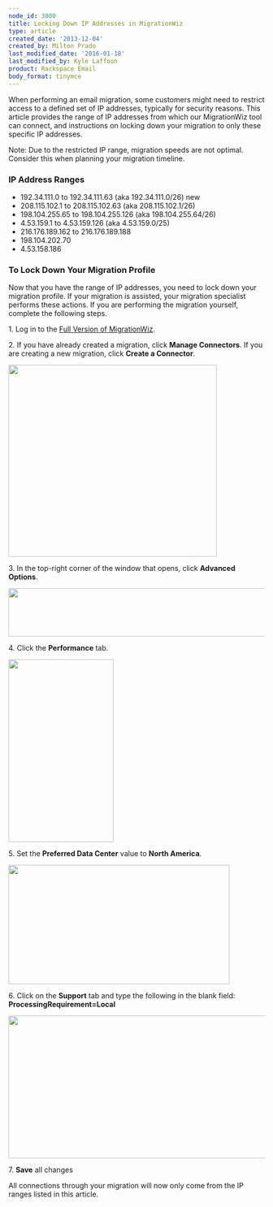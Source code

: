 ```yaml
---
node_id: 3800
title: Locking Down IP Addresses in MigrationWiz
type: article
created_date: '2013-12-04'
created_by: Milton Prado
last_modified_date: '2016-01-18'
last_modified_by: Kyle Laffoon
product: Rackspace Email
body_format: tinymce
---
```


When performing an email migration, some customers might need to
restrict access to a defined set of IP addresses, typically for security
reasons.  This article provides the range of IP addresses from which our
MigrationWiz tool can connect, and instructions on locking down your
migration to only these specific IP addresses.

Note: Due to the restricted IP range, migration speeds are not optimal.
Consider this when planning your migration timeline.

### IP Address Ranges

-   192.34.111.0 to 192.34.111.63 (aka 192.34.111.0/26) new
-   208.115.102.1 to 208.115.102.63 (aka 208.115.102.1/26)
-   198.104.255.65 to 198.104.255.126 (aka 198.104.255.64/26)
-   4.53.159.1 to 4.53.159.126 (aka 4.53.159.0/25)
-   216.176.189.162 to 216.176.189.188
-   198.104.202.70
-   4.53.158.186

### To Lock Down Your Migration Profile

Now that you have the range of IP addresses, you need to lock down your
migration profile.  If your migration is assisted, your migration
specialist performs these actions.  If you are performing the migration
yourself, complete the following steps.

1\. Log in to the [Full Version of
MigrationWiz](/how-to/accessing-the-full-version-of-migrationwiz).

2\. If you have already created a migration, click **Manage Connectors**.
If you are creating a new migration, click **Create a  Connector**.

<img src="https://8026b2e3760e2433679c-fffceaebb8c6ee053c935e8915a3fbe7.ssl.cf2.rackcdn.com/field/image/Step_1.png" width="410" height="378" />



3\. In the top-right corner of the window that opens, click **Advanced
Options**.

<img src="https://8026b2e3760e2433679c-fffceaebb8c6ee053c935e8915a3fbe7.ssl.cf2.rackcdn.com/field/image/advanced.png" width="872" height="95" />



4\. Click the **Performance** tab.

<img src="https://8026b2e3760e2433679c-fffceaebb8c6ee053c935e8915a3fbe7.ssl.cf2.rackcdn.com/field/image/Step_3.png" width="207" height="360" />



5\. Set the **Preferred Data Center** value to **North America**.

<img src="https://8026b2e3760e2433679c-fffceaebb8c6ee053c935e8915a3fbe7.ssl.cf2.rackcdn.com/field/image/Step_4.png" width="435" height="235" />



6\. Click on the **Support** tab and type the following in the blank
field:  **ProcessingRequirement=Local**

<img src="https://8026b2e3760e2433679c-fffceaebb8c6ee053c935e8915a3fbe7.ssl.cf2.rackcdn.com/field/image/Step_5.png" width="786" height="281" />



7\. **Save** all changes

All connections through your migration will now only come from the IP
ranges listed in this article.







